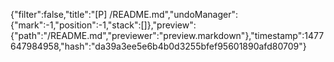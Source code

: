 {"filter":false,"title":"[P] /README.md","undoManager":{"mark":-1,"position":-1,"stack":[]},"preview":{"path":"/README.md","previewer":"preview.markdown"},"timestamp":1477647984958,"hash":"da39a3ee5e6b4b0d3255bfef95601890afd80709"}